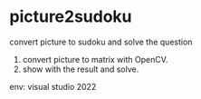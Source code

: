 # picture2sudoku
convert picture to sudoku and solve the question

1. convert picture to matrix with OpenCV.
2. show with the result and solve.

env:
visual studio 2022
